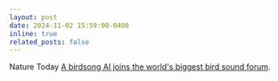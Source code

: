 ```yaml
---
layout: post
date: 2024-11-02 15:59:00-0400
inline: true
related_posts: false 
---
```


Nature Today [A birdsong AI joins the world's biggest bird sound forum](https://www.naturetoday.com/intl/en/nature-reports/message/?msg=33042). 

